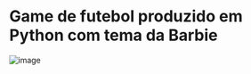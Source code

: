 # Game de futebol produzido em Python com tema da Barbie
![image](https://github.com/user-attachments/assets/b7d193ba-649b-469e-ba7a-e7c0ffb17948)

